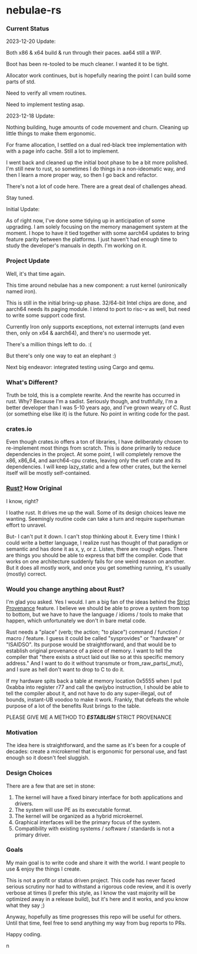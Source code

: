 # nebulae-rs

### Current Status

2023-12-20 Update:

Both x86 & x64 build & run through their paces. aa64 still a WiP.

Boot has been re-tooled to be much cleaner. I wanted it to be tight.

Allocator work continues, but is hopefully nearing the point I can build some parts of std.

Need to verify all vmem routines.

Need to implement testing asap.

2023-12-18 Update:

Nothing building, huge amounts of code movement and churn. Cleaning up little things to make them ergonomic.

For frame allocation, I settled on a dual red-black tree implementation with with a page info cache. Still a lot to implement.

I went back and cleaned up the initial boot phase to be a bit more polished. I'm still new to rust, so sometimes I do things in a non-ideomatic way, and then I learn a more proper way, so then I go back and refactor.

There's not a lot of code here. There are a great deal of challenges ahead.

Stay tuned.

Initial Update:

As of right now, I've done some tidying up in anticipation of some upgrading.  I am solely focusing on the memory management system at the moment. I hope to have it tied together with some aarch64 updates to bring feature parity between the platforms. I just haven't had enough time to study the developer's manuals in depth. I'm working on it.

### Project Update

Well, it's that time again.

This time around nebulae has a new component: a rust kernel (unironically named iron).

This is still in the initial bring-up phase. 32/64-bit Intel chips are done, and aarch64 needs its paging module. I intend to port to risc-v as well, but need to write some support code first.

Currently Iron only supports exceptions, not external interrupts (and even then, only on x64 & aarch64), and there's no usermode yet.

There's a million things left to do. :(

But there's only one way to eat an elephant :)

Next big endeavor: integrated testing using Cargo and qemu.

### What's Different?

Truth be told, this is a complete rewrite. And the rewrite has occurred in rust. Why? Because I'm a sadist. Seriously though, and truthfully, I'm a better developer than I was 5-10 years ago, and I've grown weary of C. Rust (or something else like it) is the future. No point in writing code for the past.

### crates.io

Even though crates.io offers a ton of libraries, I have deliberately chosen to re-implement most things from scratch. This is done primarily to reduce dependencies in the project. At some point, I will completely remove the x86, x86_64, and aarch64-cpu crates, leaving only the uefi crate and its dependencies. I will keep lazy_static and a few other crates, but the kernel itself will be mostly self-contained.

### [Rust?](https://rust-lang.org/) How Original

I know, right?

I loathe rust. It drives me up the wall. Some of its design choices leave me wanting. Seemingly routine code can take a turn and require superhuman effort to unravel.

But- I can't put it down. I can't stop thinking about it. Every time I think I could write a better language, I realize rust has thought of that paradigm or semantic and has done it as x, y, or z. Listen, there are rough edges. There are things you should be able to express that biff the compiler. Code that works on one architecture suddenly fails for one weird reason on another. But it does all mostly work, and once you get something running, it's usually (mostly) correct.

### Would you change anything about Rust?

I'm glad you asked. Yes I would. I am a big fan of the ideas behind the [Strict Provenance](https://doc.rust-lang.org/std/ptr/index.html#strict-provenance) feature. I believe we should be able to prove a system from top to bottom, but we have to have the language / idioms / tools to make that happen, which unfortunately we don't in bare metal code.

Rust needs a "place" (verb; the action; "to place") command / function / macro / feature. I guess it could be called "sysprovides" or "hardware" or "ISAIDSO". Its purpose would be straightforward, and that would be to establish original provenance of a piece of memory. I want to tell the compiler that "there exists a struct laid out like so at this specific memory address." And I want to do it without transmute or from_raw_parts{_mut}, and I sure as hell don't want to drop to C to do it.

If my hardware spits back a table at memory location 0x5555 when I put 0xabba into register r77 and call the qwijybo instruction, I should be able to tell the compiler about it, and not have to do any super-illegal, out of bounds, instant-UB voodoo to make it work. Frankly, that defeats the whole purpose of a lot of the benefits Rust brings to the table.

PLEASE GIVE ME A METHOD TO ***ESTABLISH*** STRICT PROVENANCE

### Motivation
The idea here is straightforward, and the same as it's been for a couple of decades: create a microkernel that is ergonomic for personal use, and fast enough so it doesn't feel sluggish.

### Design Choices
There are a few that are set in stone:

1. The kernel will have a fixed binary interface for both applications and drivers.
2. The system will use PE as its executable format.
3. The kernel will be organized as a hybrid microkernel.
4. Graphical interfaces will be the primary focus of the system.
5. Compatibility with existing systems / software / standards is not a primary driver.

### Goals

My main goal is to write code and share it with the world. I want people to use & enjoy the things I create.

This is not a profit or status driven project. This code has never faced serious scrutiny nor had to withstand a rigorous code review, and it is overly verbose at times (I prefer this style, as I know the vast majority will be optimized away in a release build), but it's here and it works, and you know what they say ;)

Anyway, hopefully as time progresses this repo will be useful for others. Until that time, feel free to send anything my way from bug reports to PRs.

Happy coding.

n